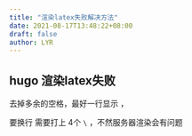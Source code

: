 ```yaml
---
title: "渲染latex失败解决方法"
date: 2021-08-17T13:48:22+08:00
draft: false
author: LYR
---
```






## hugo 渲染latex失败



去掉多余的空格，最好一行显示 ，

要换行 需要打上 4个 `\` ，不然服务器渲染会有问题





